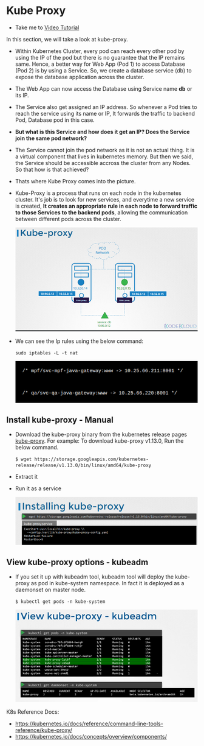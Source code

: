 # Kube Proxy

- Take me to [Video Tutorial](https://kodekloud.com/topic/kube-proxy/)

In this section, we will take a look at kube-proxy.

- Within Kubernetes Cluster, every pod can reach every other pod by using the IP of the pod but there is no guarantee that the IP remains same. Hence, a better way for Web App (Pod 1) to access Database (Pod 2) is by using a Service. So, we create a database service (db) to expose the database application across the cluster.
- The Web App can now access the Database using Service name **db** or its IP.
- The Service also get assigned an IP address. So whenever a Pod tries to reach the service using its name or IP, It forwards the traffic to backend Pod, Database pod in this case.
- **But what is this Service and how does it get an IP? Does the Service join the same pod network?**
- The Service cannot join the pod network as it is not an actual thing. It is a virtual component that lives in kubernetes memory. But then we said, the Service should be accessible accross the cluster from any Nodes.
  So that how is that achieved?
- Thats where Kube Proxy comes into the picture.
- Kube-Proxy is a process that runs on each node in the kubernetes cluster.
  It's job is to look for new services, and everytime a new service is created,
  **It creates an appropriate rule in each node to forward traffic to those Services to the backend pods**, allowing the communication between different pods across the cluster.
  
  ![kube-proxy](../../images/kube-proxy.PNG)
- We can see the Ip rules using the below command:
  
  ```
  sudo iptables -L -t nat
  ```
  
  ![kube-proxy](../../images/ip-rules.png)

## Install kube-proxy - Manual

- Download the kube-proxy binary from the kubernetes release pages [kube-proxy](https://storage.googleapis.com/kubernetes-release/release/v1.13.0/bin/linux/amd64/kube-proxy). For example: To download kube-proxy v1.13.0, Run the below command.
  
  ```
  $ wget https://storage.googleapis.com/kubernetes-release/release/v1.13.0/bin/linux/amd64/kube-proxy
  ```
- Extract it
- Run it as a service
  
  ![kube-proxy1](../../images/kube-proxy1.PNG)

## View kube-proxy options - kubeadm

- If you set it up with kubeadm tool, kubeadm tool will deploy the kube-proxy as pod in kube-system namespace. In fact it is deployed as a daemonset on master node.
  
  ```
  $ kubectl get pods -n kube-system
  ```
  
  ![kube-proxy2](../../images/kube-proxy2.PNG)

K8s Reference Docs:

- https://kubernetes.io/docs/reference/command-line-tools-reference/kube-proxy/
- https://kubernetes.io/docs/concepts/overview/components/

